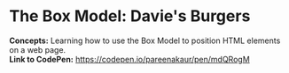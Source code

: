 # The Box Model: Davie's Burgers
<strong>Concepts:</strong> Learning how to use the Box Model to position HTML elements on a web page. <br>
<strong>Link to CodePen:</strong> https://codepen.io/pareenakaur/pen/mdQRogM




